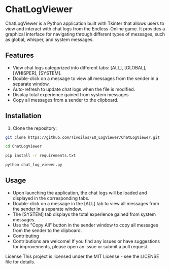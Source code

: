 # ChatLogViewer

ChatLogViewer is a Python application built with Tkinter that allows users to view and interact with chat logs from the Endless-Online game. It provides a graphical interface for navigating through different types of messages, such as global, whisper, and system messages.

## Features

- View chat logs categorized into different tabs: [ALL], [GLOBAL], [WHISPER], [SYSTEM].
- Double-click on a message to view all messages from the sender in a separate window.
- Auto-refresh to update chat logs when the file is modified.
- Display total experience gained from system messages.
- Copy all messages from a sender to the clipboard.

## Installation

1. Clone the repository:

```bash
git clone https://github.com/Tivoilos/EO_LogViewer/ChatLogViewer.git

cd ChatLogViewer

pip install -r requirements.txt

python chat_log_viewer.py
```

## Usage

- Upon launching the application, the chat logs will be loaded and displayed in the corresponding tabs.
- Double-click on a message in the [ALL] tab to view all messages from the sender in a separate window.
- The [SYSTEM] tab displays the total experience gained from system messages.
- Use the "Copy All" button in the sender window to copy all messages from the sender to the clipboard.
- Contributing
- Contributions are welcome! If you find any issues or have suggestions for improvements, please open an issue or submit a pull request.

License
This project is licensed under the MIT License - see the LICENSE file for details.



